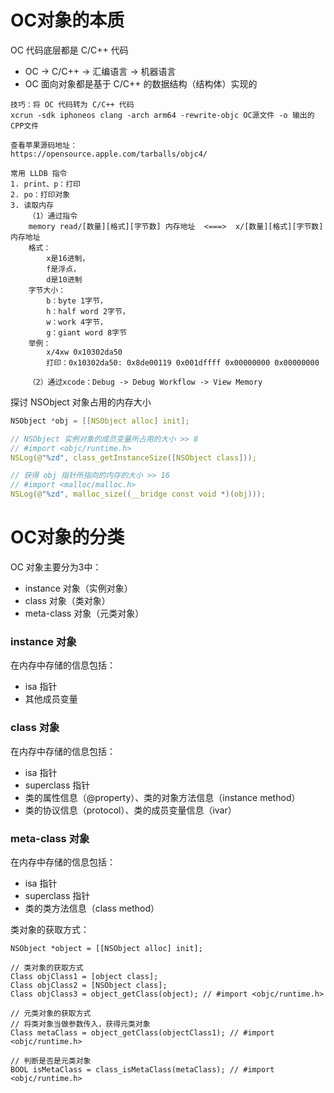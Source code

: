 # OC对象的本质

OC 代码底层都是 C/C++ 代码

* OC -&gt; C/C++ -&gt; 汇编语言 -&gt; 机器语言
* OC 面向对象都是基于 C/C++ 的数据结构（结构体）实现的

```
技巧：将 OC 代码转为 C/C++ 代码
xcrun -sdk iphoneos clang -arch arm64 -rewrite-objc OC源文件 -o 输出的CPP文件

查看苹果源码地址：
https://opensource.apple.com/tarballs/objc4/

常用 LLDB 指令
1. print、p：打印
2. po：打印对象
3. 读取内存
    （1）通过指令
    memory read/[数量][格式][字节数] 内存地址  <===>  x/[数量][格式][字节数] 内存地址
    格式：
        x是16进制，
        f是浮点，
        d是10进制
    字节大小：
        b：byte 1字节，
        h：half word 2字节，
        w：work 4字节，
        g：giant word 8字节
    举例：
        x/4xw 0x10302da50
        打印：0x10302da50: 0x8de00119 0x001dffff 0x00000000 0x00000000

    （2）通过xcode：Debug -> Debug Workflow -> View Memory
```

探讨 NSObject 对象占用的内存大小

```cpp
NSObject *obj = [[NSObject alloc] init];

// NSObject 实例对象的成员变量所占用的大小 >> 8
// #import <objc/runtime.h>
NSLog(@"%zd", class_getInstanceSize([NSObject class]));

// 获得 obj 指针所指向的内存的大小 >> 16
// #import <malloc/malloc.h>
NSLog(@"%zd", malloc_size((__bridge const void *)(obj)));
```

# OC对象的分类

OC 对象主要分为3中：

* instance 对象（实例对象）
* class 对象（类对象）
* meta-class 对象（元类对象）

### instance 对象

在内存中存储的信息包括：

* isa 指针
* 其他成员变量

### class 对象

在内存中存储的信息包括：

* isa 指针
* superclass 指针
* 类的属性信息（@property）、类的对象方法信息（instance method）
* 类的协议信息（protocol）、类的成员变量信息（ivar）

### meta-class 对象

在内存中存储的信息包括：

* isa 指针
* superclass 指针
* 类的类方法信息（class method）

类对象的获取方式：

```
NSObject *object = [[NSObject alloc] init];

// 类对象的获取方式
Class objClass1 = [object class];
Class objClass2 = [NSObject class];
Class objClass3 = object_getClass(object); // #import <objc/runtime.h>

// 元类对象的获取方式
// 将类对象当做参数传入，获得元类对象
Class metaClass = object_getClass(objectClass1); // #import <objc/runtime.h>

// 判断是否是元类对象
BOOL isMetaClass = class_isMetaClass(metaClass); // #import <objc/runtime.h>
```



